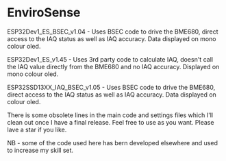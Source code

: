 # EnviroSense

ESP32Dev1_ES_BSEC_v1.04 - Uses BSEC code to drive the BME680, direct access to the IAQ status as well as IAQ accuracy.
Data displayed on mono colour oled.

ESP32Dev1_ES_v1.45 - Uses 3rd party code to calculate IAQ, doesn't call the IAQ value directly from the BME680 and no IAQ accuracy.
Displayed on mono colour oled.

ESP32SSD13XX_IAQ_BSEC_v1.05 - Uses BSEC code to drive the BME680, direct access to the IAQ status as well as IAQ accuracy.
Data displayed on colour oled.

There is some obsolete lines in the main code and settings files which I'll clean out once I have a final release. Feel free to use as you want. Please lave a star if you like.

NB - some of the code used here has bern developed elsewhere and used to increase my skill set.
